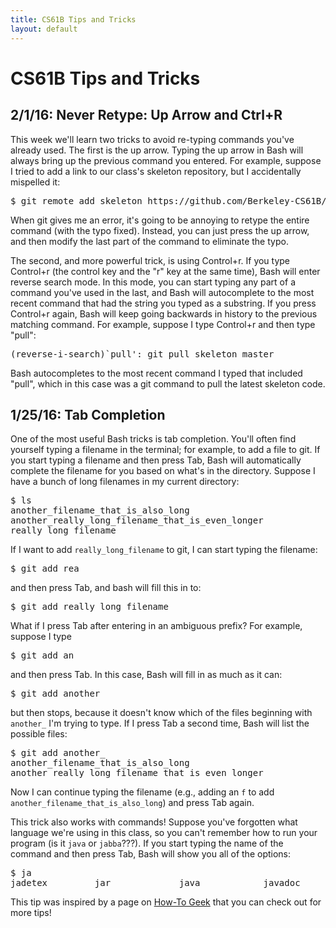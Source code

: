 ```yaml
---
title: CS61B Tips and Tricks
layout: default
---
```

# CS61B Tips and Tricks

## 2/1/16: Never Retype: Up Arrow and Ctrl+R

This week we'll learn two tricks to avoid re-typing commands you've already used.  The first is the up arrow.  Typing the up arrow in Bash will always bring up the previous command you entered.  For example, suppose I tried to add a link to our class's skeleton repository, but I accidentally mispelled it:

<pre>
$ git remote add skeleton https://github.com/Berkeley-CS61B/skeeeton-sp16.git
</pre>

When git gives me an error, it's going to be annoying to retype the entire command (with the typo fixed).  Instead, you can just press the up arrow, and then modify the last part of the command to eliminate the typo.

The second, and more powerful trick, is using Control+r.  If you type Control+r (the control key and the "r" key at the same time), Bash will enter reverse search mode.  In this mode, you can start typing any part of a command you've used in the last, and Bash will autocomplete to the most recent command that had the string you typed as a substring.  If you press Control+r again, Bash will keep going backwards in history to the previous matching command.  For example, suppose I type Control+r and then type "pull":

<pre>
(reverse-i-search)`pull': git pull skeleton master
</pre>

Bash autocompletes to the most recent command I typed that included "pull", which in this case was a git command to pull the latest skeleton code.

## 1/25/16: Tab Completion

One of the most useful Bash tricks is tab completion.  You'll often find yourself typing a filename in the terminal; for example, to add a file to git.  If you start typing a filename and then press Tab, Bash will automatically complete the filename for you based on what's in the directory.  Suppose I have a bunch of long filenames in my current directory:

<pre>
$ ls
another_filename_that_is_also_long         
another_really_long_filename_that_is_even_longer
really_long_filename
</pre>

If I want to add `really_long_filename` to git, I can start typing the filename:

<pre>
$ git add rea
</pre>

and then press Tab, and bash will fill this in to:

<pre>
$ git add really_long_filename
</pre>

What if I press Tab after entering in an ambiguous prefix? For example, suppose I type

<pre>
$ git add an
</pre>

and then press Tab.  In this case, Bash will fill in as much as it can:

<pre>
$ git add another_
</pre>

but then stops, because it doesn't know which of the files beginning with `another_` I'm trying to type.  If I press Tab a second time, Bash will list the possible files:

<pre>
$ git add another_
another_filename_that_is_also_long
another_really_long_filename_that_is_even_longer
</pre>

Now I can continue typing the filename (e.g., adding an `f` to add `another_filename_that_is_also_long`) and press Tab again.

This trick also works with commands! Suppose you've forgotten what language we're using in this class, so you can't remember how to run your program (is it `java` or `jabba`???).  If you start typing the name of the command and then press Tab, Bash will show you all of the options:

<pre>
$ ja
jadetex         jar             java            javadoc         javah           javaws          jamo-normalize  jarsigner       javac           javafxpackager  javap 
</pre>

This tip was inspired by a page on [How-To Geek](http://www.howtogeek.com/110150/become-a-linux-terminal-power-user-with-these-8-tricks/) that you can check out for more tips!


